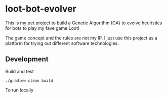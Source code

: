 loot-bot-evolver
================

This is my pet project to build a Genetic Algorithm (GA) to evolve heuristics for bots to play my fave game Loot! 

The game concept and the rules are not my IP. I just use this project as a platform for trying out different software technologies.

Development
---

Build and test

```shell
./gradlew clean build
```

To run locally

```shell

```